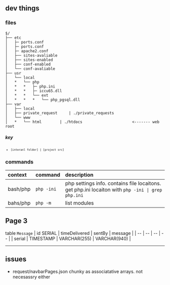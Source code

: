 ## dev things
### files
```
$/
├── etc
│   ├─ ports.conf
│   ├─ ports.conf
│   ├─ apache2.conf
│   ├── sites-avaliable
│   ├── sites-enabled
│   ├── conf-enabled
│   └── conf-avaliable
├── usr
│   └── local
│   *   └── php
│   *   *   ├─ php.ini
│   *   *   ├─ iccu65.dll
│   *   *   └── ext
│   *   *   *   └── php_pgsql.dll
├── var
│   ├── local
│   ├── private_request     | ./private_requests
│   └── www
│   *   └── html        | ./htdocs                      <------- web root
```
##### *key*
<font size=1>

- <code>[interanl folder] | [project src]</code>

</font>

### commands
| context   | command       | description       |
| :---      | :---          | :---              |
| bash/php      | <code>php -ini </code> | php settings info. contains file locaitons. get php.ini locaiton with <code>php -ini \| grep php.ini </code> |
| bahs/php | ```php -m``` | list modules |

## Page 3
table ```Message```
| id SERIAL | timeDelivered | sentBy | message | 
| -- | -- | -- | -- |
| serial | TIMESTAMP | VARCHAR(255) | VARCHAR(940) |

---
## issues
- request/navbarPages.json chunky as associatative arrays. not necesassry either
